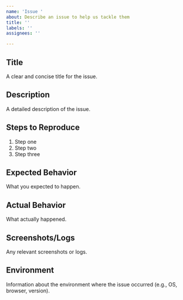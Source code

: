 ```yaml
---
name: 'Issue '
about: Describe an issue to help us tackle them
title: ''
labels: ''
assignees: ''

---
```


## Title
A clear and concise title for the issue.

## Description
A detailed description of the issue.

## Steps to Reproduce
1. Step one
2. Step two
3. Step three

## Expected Behavior
What you expected to happen.

## Actual Behavior
What actually happened.

## Screenshots/Logs
Any relevant screenshots or logs.

## Environment
Information about the environment where the issue occurred (e.g., OS, browser, version).
